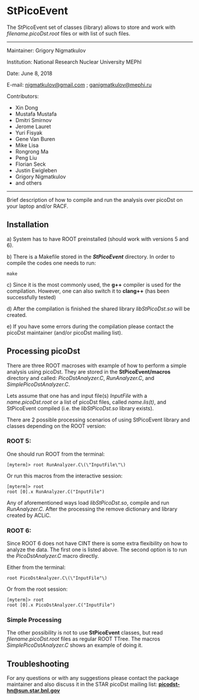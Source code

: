 # StPicoEvent

The StPicoEvent set of classes (library) allows to store and work with *filename.picoDst.root* files or with list of such files.

************************************************************

Maintainer:   Grigory Nigmatkulov

Institution:  National Research Nuclear University MEPhI

Date:         June 8, 2018

E-mail:       nigmatkulov@gmail.com ; ganigmatkulov@mephi.ru

Contributors:
- Xin Dong
- Mustafa Mustafa
- Dmitri Smirnov
- Jerome Lauret
- Yuri Fisyak
- Gene Van Buren
- Mike Lisa
- Rongrong Ma
- Peng Liu
- Florian Seck
- Justin Ewigleben
- Grigory Nigmatkulov
- and others

************************************************************

Brief description of how to compile and run the analysis
over picoDst on your laptop and/or RACF.

## Installation

a) System has to have ROOT preinstalled (should work with versions 5 and 6).

b) There is a Makefile stored in the **_StPicoEvent_** directory. In order to compile the codes one needs to run:

```
make
```

c) Since it is the most commonly used, the **g++** compiler is used for the
compilation. However, one can also switch it to **clang++** (has been successfully tested)

d) After the compilation is finished the shared library *libStPicoDst.so* will be
created.

e) If you have some errors during the compilation please contact the picoDst
maintainer (and/or picoDst mailing list).

## Processing picoDst

There are three ROOT macroses with example of how to perform a simple analysis using picoDst. They are stored in the **StPicoEvent/macros** directory and called: *PicoDstAnalyzer.C*, *RunAnalyzer.C*, and *SimplePicoDstAnalyzer.C*.

Lets assume that one has and input file(s) *InputFile* with a *name.picoDst.root* or a list of picoDst files, called *name.lis(t)*, and StPicoEvent compiled (i.e. the *libStPicoDst.so* library exists).

There are 2 possible processing scenarios of using StPicoEvent library and classes depending on the ROOT version:

### ROOT 5:

One should run ROOT from the terminal:

```
[myterm]> root RunAnalyzer.C\(\"InputFile\"\)
```

Or run this macros from the interactive session:
```
[myterm]> root
root [0].x RunAnalyzer.C("InputFile")
```

Any of aforementioned ways load *libStPicoDst.so*, compile and run *RunAnalyzer.C*. After the processing the remove dictionary and library created by ACLiC.

### ROOT 6:

Since ROOT 6 does not have CINT there is some extra flexibility on how to analyze the data. The first one is listed above. The second option is to run the *PicoDstAnalyzer.C* macro directly.

Either from the terminal:

```
root PicoDstAnalyzer.C\(\"InputFile"\)
```

Or from the root session:

```
[myterm]> root
root [0].x PicoDstAnalyzer.C("InputFile")
```

### Simple Processing

The other possibility is not to use **StPicoEvent** classes, but read *filename.picoDst.root* files as regular ROOT TTree. The macros *SimplePicoDstAnalyzer.C* shows an example of doing it.

## Troubleshooting

For any questions or with any suggestions please contact the package maintainer and also discuss it in the STAR picoDst mailing list: **picodst-hn@sun.star.bnl.gov**
